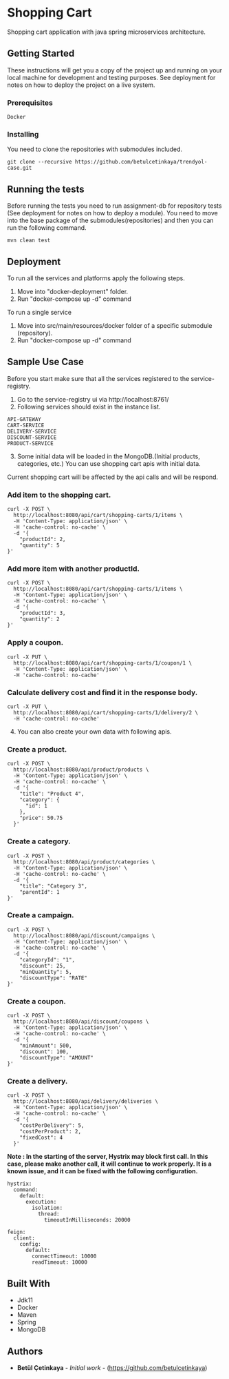 # Shopping Cart

Shopping cart application with java spring microservices architecture.

## Getting Started

These instructions will get you a copy of the project up and running on your local machine for development and testing purposes. See deployment for notes on how to deploy the project on a live system.

### Prerequisites

```
Docker
```

### Installing
You need to clone the repositories with submodules included.

```
git clone --recursive https://github.com/betulcetinkaya/trendyol-case.git
```

## Running the tests
Before running the tests you need to run assignment-db for repository tests (See deployment for notes on how to deploy a module). You need to move into the base package of the submodules(repositories) and then you can run the following command.

```
mvn clean test
```

## Deployment

To run all the services and platforms apply the following steps.

1. Move into "docker-deployment" folder.
2. Run "docker-compose up -d" command

To run a single service
1. Move into src/main/resources/docker folder of a specific submodule (repository).
2. Run "docker-compose up -d" command

## Sample Use Case

Before you start make sure that all the services registered to the service-registry.

1. Go to the service-registry ui via http://localhost:8761/
2. Following services should exist in the instance list. 
```
API-GATEWAY	
CART-SERVICE
DELIVERY-SERVICE
DISCOUNT-SERVICE
PRODUCT-SERVICE
```
3. Some initial data will be loaded in the MongoDB.(Initial products, categories, etc.) You can use shopping cart apis with initial data.
 
 Current shopping cart will be affected by the api calls and will be respond. 

### Add item to the shopping cart.
```
curl -X POST \
  http://localhost:8080/api/cart/shopping-carts/1/items \
  -H 'Content-Type: application/json' \
  -H 'cache-control: no-cache' \
  -d '{
	"productId": 2,
	"quantity": 5
}'
```

### Add more item with another productId.
```
curl -X POST \
  http://localhost:8080/api/cart/shopping-carts/1/items \
  -H 'Content-Type: application/json' \
  -H 'cache-control: no-cache' \
  -d '{
	"productId": 3,
	"quantity": 2
}'
```
### Apply a coupon.
```
curl -X PUT \
  http://localhost:8080/api/cart/shopping-carts/1/coupon/1 \
  -H 'Content-Type: application/json' \
  -H 'cache-control: no-cache'
```
### Calculate delivery cost and find it in the response body.
```
curl -X PUT \
  http://localhost:8080/api/cart/shopping-carts/1/delivery/2 \
  -H 'cache-control: no-cache'
```  
4. You can also create your own data with following apis.

### Create a product.
```
curl -X POST \
  http://localhost:8080/api/product/products \
  -H 'Content-Type: application/json' \
  -H 'cache-control: no-cache' \
  -d '{
    "title": "Product 4",
    "category": {
      "id": 1
    },
    "price": 50.75
  }'
```  
### Create a category.
```
curl -X POST \
  http://localhost:8080/api/product/categories \
  -H 'Content-Type: application/json' \
  -H 'cache-control: no-cache' \
  -d '{
    "title": "Category 3",
    "parentId": 1
}'
```
### Create a campaign.
```
curl -X POST \
  http://localhost:8080/api/discount/campaigns \
  -H 'Content-Type: application/json' \
  -H 'cache-control: no-cache' \
  -d '{
    "categoryId": "1",
    "discount": 25,
    "minQuantity": 5,
    "discountType": "RATE"
}'
```
### Create a coupon.
```
curl -X POST \
  http://localhost:8080/api/discount/coupons \
  -H 'Content-Type: application/json' \
  -H 'cache-control: no-cache' \
  -d '{
    "minAmount": 500,
    "discount": 100,
    "discountType": "AMOUNT"
}'
```
### Create a delivery.
```
curl -X POST \
  http://localhost:8080/api/delivery/deliveries \
  -H 'Content-Type: application/json' \
  -H 'cache-control: no-cache' \
  -d '{
    "costPerDelivery": 5,
    "costPerProduct": 2,
    "fixedCost": 4
  }'
```

**Note : In the starting of the server, Hystrix may block first call. In this case, please make another call, it will continue to work properly. It is a known issue, and it can be fixed with the following configuration.**
```
hystrix:
  command:
    default:
      execution:
        isolation:
          thread:
            timeoutInMilliseconds: 20000

feign:
  client:
    config:
      default:
        connectTimeout: 10000
        readTimeout: 10000
```

## Built With

* Jdk11
* Docker
* Maven
* Spring
* MongoDB

## Authors

* **Betül Çetinkaya** - *Initial work* - (https://github.com/betulcetinkaya)
